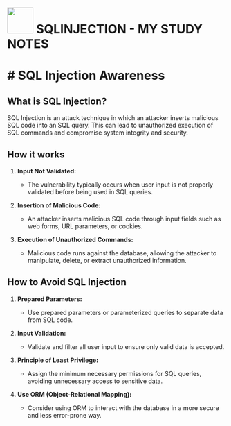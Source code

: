 # <img src="https://emojis.slackmojis.com/emojis/images/1531849353/4244/blob-octopus.gif" width="60" height="60"/>  SQLINJECTION - MY STUDY NOTES


# # SQL Injection Awareness

## What is SQL Injection?

SQL Injection is an attack technique in which an attacker inserts malicious SQL code into an SQL query. This can lead to unauthorized execution of SQL commands and compromise system integrity and security.

## How it works

1. **Input Not Validated:**
   - The vulnerability typically occurs when user input is not properly validated before being used in SQL queries.

2. **Insertion of Malicious Code:**
   - An attacker inserts malicious SQL code through input fields such as web forms, URL parameters, or cookies.

3. **Execution of Unauthorized Commands:**
   - Malicious code runs against the database, allowing the attacker to manipulate, delete, or extract unauthorized information.

## How to Avoid SQL Injection

1. **Prepared Parameters:**
   - Use prepared parameters or parameterized queries to separate data from SQL code.

2. **Input Validation:**
   - Validate and filter all user input to ensure only valid data is accepted.

3. **Principle of Least Privilege:**
   - Assign the minimum necessary permissions for SQL queries, avoiding unnecessary access to sensitive data.

4. **Use ORM (Object-Relational Mapping):**
   - Consider using ORM to interact with the database in a more secure and less error-prone way.



